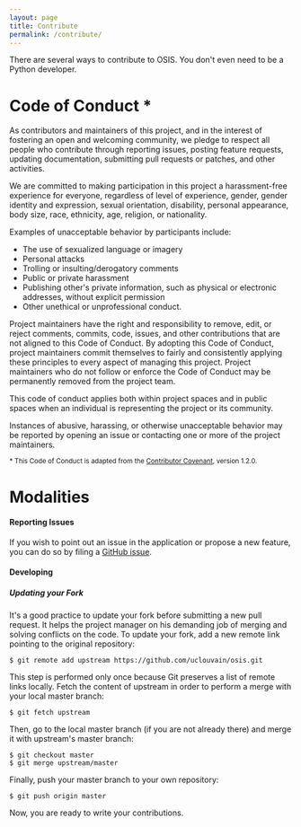 ```yaml
---
layout: page
title: Contribute
permalink: /contribute/
---
```


There are several ways to contribute to OSIS. You don't even need to be a Python
developer.

# Code of Conduct *

As contributors and maintainers of this project, and in the interest of
fostering an open and welcoming community, we pledge to respect all people who
contribute through reporting issues, posting feature requests, updating
documentation, submitting pull requests or patches, and other activities.

We are committed to making participation in this project a harassment-free
experience for everyone, regardless of level of experience, gender, gender
identity and expression, sexual orientation, disability, personal appearance,
body size, race, ethnicity, age, religion, or nationality.

Examples of unacceptable behavior by participants include:

- The use of sexualized language or imagery
- Personal attacks
- Trolling or insulting/derogatory comments
- Public or private harassment
- Publishing other's private information, such as physical or electronic
  addresses, without explicit permission
- Other unethical or unprofessional conduct.

Project maintainers have the right and responsibility to remove, edit, or reject
comments, commits, code, issues, and other contributions that are not aligned to
this Code of Conduct. By adopting this Code of Conduct, project maintainers
commit themselves to fairly and consistently applying these principles to every
aspect of managing this project. Project maintainers who do not follow or
enforce the Code of Conduct may be permanently removed from the project team.

This code of conduct applies both within project spaces and in public spaces
when an individual is representing the project or its community.

Instances of abusive, harassing, or otherwise unacceptable behavior may be
reported by opening an issue or contacting one or more of the project
maintainers.

<sup>* This Code of Conduct is adapted from the
[Contributor Covenant](http://contributor-covenant.org/version/1/2/0/),
version 1.2.0.</sup>

# Modalities

#### Reporting Issues

If you wish to point out an issue in the application or propose a new feature,
you can do so by filing a
[GitHub issue](https://github.com/uclouvain/osis/issues).

#### Developing

##### Updating your Fork

It's a good practice to update your fork before submitting a new pull request.
It helps the project manager on his demanding job of merging and solving
conflicts on the code. To update your fork, add a new remote link pointing to
the original repository:

    $ git remote add upstream https://github.com/uclouvain/osis.git

This step is performed only once because Git preserves a list of remote links
locally. Fetch the content of upstream in order to perform a merge with your
local master branch:

    $ git fetch upstream

Then, go to the local master branch (if you are not already there) and merge it
with upstream's master branch:

    $ git checkout master
    $ git merge upstream/master

Finally, push your master branch to your own repository:

    $ git push origin master

Now, you are ready to write your contributions.
